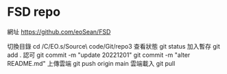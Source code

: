 # FSD repo
網址
https://github.com/eoSean/FSD

切換目錄
cd /C/EO.s/Source\ code/Git/repo3
查看狀態
git status
加入暫存
git add .
認可
git commit -m "update 20221201"
git commit -m "alter README.md"
上傳雲端
git push origin main
雲端載入
git pull
